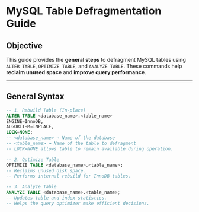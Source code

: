# MySQL Table Defragmentation Guide

## Objective
This guide provides the **general steps** to defragment MySQL tables using `ALTER TABLE`, `OPTIMIZE TABLE`, and `ANALYZE TABLE`. These commands help **reclaim unused space** and **improve query performance**.

---

## General Syntax

```sql
-- 1. Rebuild Table (In-place)
ALTER TABLE <database_name>.<table_name>
ENGINE=InnoDB, 
ALGORITHM=INPLACE, 
LOCK=NONE;
-- <database_name> → Name of the database
-- <table_name> → Name of the table to defragment
-- LOCK=NONE allows table to remain available during operation.

-- 2. Optimize Table
OPTIMIZE TABLE <database_name>.<table_name>;
-- Reclaims unused disk space.
-- Performs internal rebuild for InnoDB tables.

-- 3. Analyze Table
ANALYZE TABLE <database_name>.<table_name>;
-- Updates table and index statistics.
-- Helps the query optimizer make efficient decisions.
